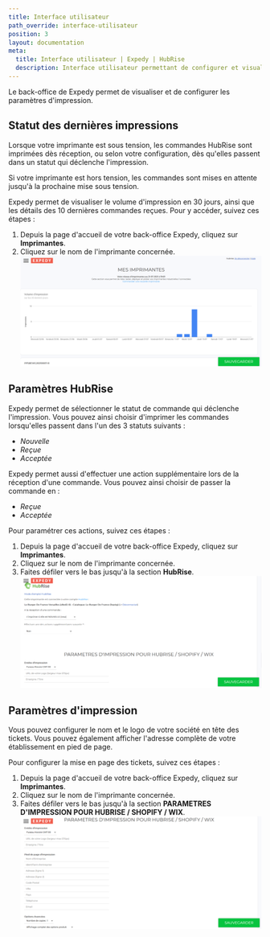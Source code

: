 ```yaml
---
title: Interface utilisateur
path_override: interface-utilisateur
position: 3
layout: documentation
meta:
  title: Interface utilisateur | Expedy | HubRise
  description: Interface utilisateur permettant de configurer et visualiser les impressions. Connectez vos apps et synchronisez vos données.
---
```


Le back-office de Expedy permet de visualiser et de configurer les paramètres d'impression.

## Statut des dernières impressions

Lorsque votre imprimante est sous tension, les commandes HubRise sont imprimées dès réception, ou selon votre configuration, dès qu'elles passent dans un statut qui déclenche l'impression.

Si votre imprimante est hors tension, les commandes sont mises en attente jusqu'à la prochaine mise sous tension.

Expedy permet de visualiser le volume d'impression en 30 jours, ainsi que les détails des 10 dernières commandes reçues. Pour y accéder, suivez ces étapes :

1. Depuis la page d'accueil de votre back-office Expedy, cliquez sur **Imprimantes**.
1. Cliquez sur le nom de l'imprimante concernée.
   ![Interface utilisateur - Graphique des impressions](./images/003-expedy-print-graph.png)

## Paramètres HubRise

Expedy permet de sélectionner le statut de commande qui déclenche l'impression. Vous pouvez ainsi choisir d'imprimer les commandes lorsqu'elles passent dans l'un des 3 statuts suivants :

- _Nouvelle_
- _Reçue_
- _Acceptée_

Expedy permet aussi d'effectuer une action supplémentaire lors de la réception d'une commande. Vous pouvez ainsi choisir de passer la commande en :

- _Reçue_
- _Acceptée_

Pour paramétrer ces actions, suivez ces étapes :

1. Depuis la page d'accueil de votre back-office Expedy, cliquez sur **Imprimantes**.
1. Cliquez sur le nom de l'imprimante concernée.
1. Faites défiler vers le bas jusqu'à la section **HubRise**.
   ![Interface utilisateur - Paramètres HubRise](./images/002-expedy-hubrise-connected.png)

## Paramètres d'impression

Vous pouvez configurer le nom et le logo de votre société en tête des tickets. Vous pouvez également afficher l'adresse complète de votre établissement en pied de page.

Pour configurer la mise en page des tickets, suivez ces étapes :

1. Depuis la page d'accueil de votre back-office Expedy, cliquez sur **Imprimantes**.
1. Cliquez sur le nom de l'imprimante concernée.
1. Faites défiler vers le bas jusqu'à la section **PARAMETRES D'IMPRESSION POUR HUBRISE / SHOPIFY / WIX**.
   ![Interface utilisateur - Paramètres d'impression](./images/004-expedy-print-settings.png)

